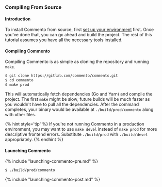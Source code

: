 ### Compiling From Source

#### Introduction

To install Commento from source, first [set up your environment](development-environment.md) first. Once you've done that, you can go ahead and build the project. The rest of this tutorial assumes you have all the necessary tools installed.

#### Compiling Commento

Compiling Commento is as simple as cloning the repository and running `make`.

```bash
$ git clone https://gitlab.com/commento/commento.git
$ cd commento
$ make prod
```

This will automatically fetch dependencies (Go and Yarn) and compile the project. The first `make` might be slow; future builds will be much faster as you wouldn't have to pull all the dependencies. After the command completes, your binary would be available at `./build/prod/commento` along with other files.

{% hint style='tip' %}
If you're not running Commento in a production environment, you may want to use `make devel` instead of `make prod` for more descriptive frontend errors. Substitute `./build/prod` with `./build/devel` appropriately.
{% endhint %}

#### Launching Commento

{% include "launching-commento-pre.md" %}

```bash
$ ./build/prod/commento
```

{% include "launching-commento-post.md" %}
